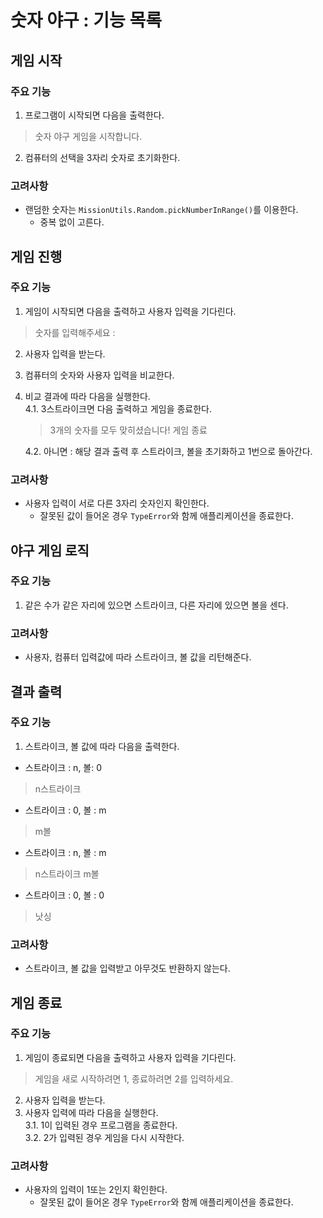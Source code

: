 # 숫자 야구 : 기능 목록

## **게임 시작**

### 주요 기능

1. 프로그램이 시작되면 다음을 출력한다.
<blockquote>숫자 야구 게임을 시작합니다.</blockquote>

2. 컴퓨터의 선택을 3자리 숫자로 초기화한다.

### 고려사항

- 랜덤한 숫자는 `MissionUtils.Random.pickNumberInRange()`를 이용한다.
  - 중복 없이 고른다.

## **게임 진행**

### 주요 기능

1. 게임이 시작되면 다음을 출력하고 사용자 입력을 기다린다.
<blockquote>숫자를 입력해주세요 : </blockquote>

2. 사용자 입력을 받는다.
3. 컴퓨터의 숫자와 사용자 입력을 비교한다.
4. 비교 결과에 따라 다음을 실행한다.<br>
   4.1. 3스트라이크면 다음 출력하고 게임을 종료한다.
   <blockquote>3개의 숫자를 모두 맞히셨습니다! 게임 종료</blockquote>

   4.2. 아니면 : 해당 결과 출력 후 스트라이크, 볼을 초기화하고 1번으로 돌아간다.

### 고려사항

- 사용자 입력이 서로 다른 3자리 숫자인지 확인한다.
  - 잘못된 값이 들어온 경우 `TypeError`와 함께 애플리케이션을 종료한다.

## **야구 게임 로직**

### 주요 기능

1. 같은 수가 같은 자리에 있으면 스트라이크, 다른 자리에 있으면 볼을 센다.

### 고려사항

- 사용자, 컴퓨터 입력값에 따라 스트라이크, 볼 값을 리턴해준다.

## **결과 출력**

### 주요 기능

1. 스트라이크, 볼 값에 따라 다음을 출력한다.

- 스트라이크 : n, 볼: 0
<blockquote>n스트라이크</blockquote>

- 스트라이크 : 0, 볼 : m
<blockquote>m볼</blockquote>

- 스트라이크 : n, 볼 : m
<blockquote>n스트라이크 m볼</blockquote>

- 스트라이크 : 0, 볼 : 0
<blockquote>낫싱</blockquote>

### 고려사항

- 스트라이크, 볼 값을 입력받고 아무것도 반환하지 않는다.

## **게임 종료**

### 주요 기능

1. 게임이 종료되면 다음을 출력하고 사용자 입력을 기다린다.
<blockquote>게임을 새로 시작하려면 1, 종료하려면 2를 입력하세요.</blockquote>

2. 사용자 입력을 받는다.
3. 사용자 입력에 따라 다음을 실행한다.<br>
   3.1. 1이 입력된 경우 프로그램을 종료한다.<br>
   3.2. 2가 입력된 경우 게임을 다시 시작한다.<br>

### 고려사항

- 사용자의 입력이 1또는 2인지 확인한다.
  - 잘못된 값이 들어온 경우 `TypeError`와 함께 애플리케이션을 종료한다.
